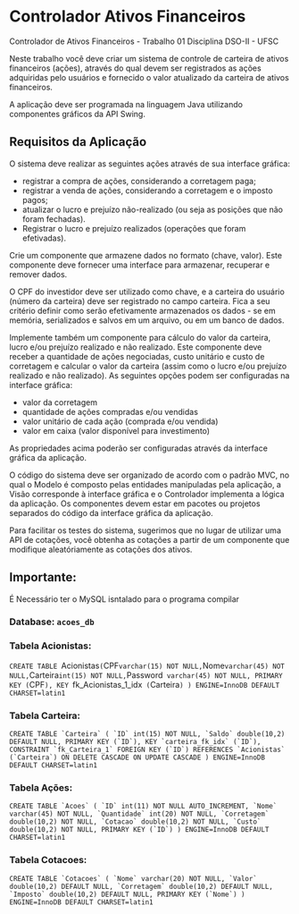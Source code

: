 # Controlador Ativos Financeiros
Controlador de Ativos Financeiros - Trabalho 01 Disciplina DSO-II - UFSC

Neste trabalho você deve criar um sistema de controle de carteira de ativos financeiros (ações), através do qual devem ser registrados as ações adquiridas pelo usuários e fornecido o valor atualizado da carteira de ativos financeiros.

A aplicação deve ser programada na linguagem Java utilizando componentes gráficos da API Swing. 

## Requisitos da Aplicação
O sistema deve realizar as seguintes ações através de sua interface gráfica:

- registrar a compra de ações, considerando a corretagem paga;
- registrar a venda de ações, considerando a corretagem e o imposto pagos;
- atualizar o lucro e prejuízo não-realizado (ou seja as posições que não foram fechadas). 
- Registrar o lucro e prejuízo realizados (operações que foram efetivadas).

Crie um componente que armazene dados no formato (chave, valor). Este componente deve fornecer uma interface para armazenar, recuperar e remover dados.

O CPF do investidor deve ser utilizado como chave, e a carteira do usuário (número da carteira) deve ser registrado no campo carteira. Fica a seu critério definir como serão efetivamente armazenados os dados - se em memória, serializados e salvos em um arquivo, ou em um banco de dados. 

Implemente também um componente para cálculo do valor da carteira, lucro e/ou prejuízo realizado e não realizado. Este componente deve receber a quantidade de ações negociadas, custo unitário e custo de corretagem e calcular o valor da carteira (assim como o lucro e/ou prejuízo realizado e não realizado). As seguintes opções podem ser configuradas na interface gráfica:

- valor da corretagem
- quantidade de ações compradas e/ou vendidas
- valor unitário de cada ação (comprada e/ou vendida)
- valor em caixa (valor disponível para investimento)

As propriedades acima poderão ser configuradas através da interface gráfica da aplicação. 

O código do sistema deve ser organizado de acordo com o padrão MVC, no qual o Modelo é composto pelas entidades manipuladas pela aplicação, a Visão corresponde à interface gráfica e o Controlador implementa a lógica da aplicação. Os componentes devem estar em pacotes ou projetos separados do código da interface gráfica da aplicação. 

Para facilitar os testes do sistema, sugerimos que no lugar de utilizar uma API de cotações, você obtenha as cotações a partir de um componente que modifique aleatóriamente as cotações dos ativos.



## Importante:

É Necessário ter o MySQL isntalado para o programa compilar

### Database: ``acoes_db``

### Tabela Acionistas:
`CREATE TABLE `Acionistas` (
  `CPF` varchar(15) NOT NULL,
  `Nome` varchar(45) NOT NULL,
  `Carteira` int(15) NOT NULL,
  `Password` varchar(45) NOT NULL,
  PRIMARY KEY (`CPF`),
  KEY `fk_Acionistas_1_idx` (`Carteira`)
) ENGINE=InnoDB DEFAULT CHARSET=latin1 `

### Tabela Carteira:
``CREATE TABLE `Carteira` (
  `ID` int(15) NOT NULL,
  `Saldo` double(10,2) DEFAULT NULL,
  PRIMARY KEY (`ID`),
  KEY `carteira_fk_idx` (`ID`),
  CONSTRAINT `fk_Carteira_1` FOREIGN KEY (`ID`) REFERENCES `Acionistas` (`Carteira`) ON DELETE CASCADE ON UPDATE CASCADE
) ENGINE=InnoDB DEFAULT CHARSET=latin1``

### Tabela Ações:
``CREATE TABLE `Acoes` (
  `ID` int(11) NOT NULL AUTO_INCREMENT,
  `Nome` varchar(45) NOT NULL,
  `Quantidade` int(20) NOT NULL,
  `Corretagem` double(10,2) NOT NULL,
  `Cotacao` double(10,2) NOT NULL,
  `Custo` double(10,2) NOT NULL,
  PRIMARY KEY (`ID`)
) ENGINE=InnoDB DEFAULT CHARSET=latin1``

### Tabela Cotacoes:
``CREATE TABLE `Cotacoes` (
  `Nome` varchar(20) NOT NULL,
  `Valor` double(10,2) DEFAULT NULL,
  `Corretagem` double(10,2) DEFAULT NULL,
  `Imposto` double(10,2) DEFAULT NULL,
  PRIMARY KEY (`Nome`)
) ENGINE=InnoDB DEFAULT CHARSET=latin1``
